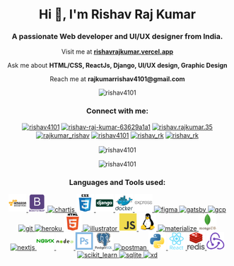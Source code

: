 <div>
<h1 align="center">Hi 👋, I'm Rishav Raj Kumar</h1>
<h3 align="center">A passionate Web developer and UI/UX designer from India.</h3>
  
<p align="center">Visit me at <b><a href="https://rishavrajkumar.vercel.app">rishavrajkumar.vercel.app</a></b></p>
<p align="center">Ask me about <b>HTML/CSS, ReactJs, Django, UI/UX design, Graphic Design</b></p>
<p align="center">Reach me at <b>rajkumarrishav4101@gmail.com</b></p>

<!-- <p align="center"> <a href="https://github.com/ryo-ma/github-profile-trophy"><img src="https://github-profile-trophy.vercel.app/?username=rishav4101" alt="rishav4101"/></a> </p> -->
<p align="center"> <img src="https://komarev.com/ghpvc/?username=rishav4101&label=Profile%20views&color=0e75b6&style=flat" alt="rishav4101" /> </p>

<h3 align="center">Connect with me:</h3>
<p align="center">
<a href="https://dev.to/rishav4101" target="blank"><img align="center" src="https://cdn.jsdelivr.net/npm/simple-icons@3.0.1/icons/dev-dot-to.svg" alt="rishav4101" height="30" width="40" /></a>
<a href="https://linkedin.com/in/rishav-raj-kumar-63629a1a1" target="blank"><img align="center" src="https://cdn.jsdelivr.net/npm/simple-icons@3.0.1/icons/linkedin.svg" alt="rishav-raj-kumar-63629a1a1" height="30" width="40" /></a>
<a href="https://fb.com/rishav.rajkumar.35" target="blank"><img align="center" src="https://cdn.jsdelivr.net/npm/simple-icons@3.0.1/icons/facebook.svg" alt="rishav.rajkumar.35" height="30" width="40" /></a>
<a href="https://instagram.com/rajkumar_rishav" target="blank"><img align="center" src="https://cdn.jsdelivr.net/npm/simple-icons@3.0.1/icons/instagram.svg" alt="rajkumar_rishav" height="30" width="40" /></a>
<a href="https://www.behance.net/rishav4101" target="blank"><img align="center" src="https://cdn.jsdelivr.net/npm/simple-icons@3.0.1/icons/behance.svg" alt="rishav4101" height="30" width="40" /></a>
<a href="https://www.codechef.com/users/rishav_rk" target="blank"><img align="center" src="https://cdn.jsdelivr.net/npm/simple-icons@3.1.0/icons/codechef.svg" alt="rishav_rk" height="30" width="40" /></a>
<a href="https://codeforces.com/profile/rishav_rk" target="blank"><img align="center" src="https://cdn.jsdelivr.net/npm/simple-icons@3.0.1/icons/codeforces.svg" alt="rishav_rk" height="30" width="40" /></a>
</p>

<p align="center"><img align="center" src="https://github-readme-stats.vercel.app/api/top-langs?username=rishav4101&show_icons=true&locale=en&layout=compact" alt="rishav4101" /></p>

<div >
<!-- <p style="display: flex;" display="flex" align="center" ><img align="center" src="https://github-readme-stats.vercel.app/api?username=rishav4101&show_icons=true&locale=en" alt="rishav4101" /></p> -->

<p align="center"><img align="center" src="https://github-readme-streak-stats.herokuapp.com/?user=rishav4101&" alt="rishav4101" /></p>
</div>
<h3 align="center">Languages and Tools used:</h3>
<p align="center"> <a href="https://aws.amazon.com" target="_blank"> <img src="https://raw.githubusercontent.com/devicons/devicon/master/icons/amazonwebservices/amazonwebservices-original-wordmark.svg" alt="aws" width="40" height="40"/> </a> <a href="https://getbootstrap.com" target="_blank"> <img src="https://raw.githubusercontent.com/devicons/devicon/master/icons/bootstrap/bootstrap-plain-wordmark.svg" alt="bootstrap" width="40" height="40"/> </a> <a href="https://www.chartjs.org" target="_blank"> <img src="https://www.chartjs.org/media/logo-title.svg" alt="chartjs" width="40" height="40"/> </a> <a href="https://www.w3schools.com/css/" target="_blank"> <img src="https://raw.githubusercontent.com/devicons/devicon/master/icons/css3/css3-original-wordmark.svg" alt="css3" width="40" height="40"/> </a> <a href="https://www.djangoproject.com/" target="_blank"> <img src="https://raw.githubusercontent.com/devicons/devicon/master/icons/django/django-original.svg" alt="django" width="40" height="40"/> </a> <a href="https://www.docker.com/" target="_blank"> <img src="https://raw.githubusercontent.com/devicons/devicon/master/icons/docker/docker-original-wordmark.svg" alt="docker" width="40" height="40"/> </a> <a href="https://expressjs.com" target="_blank"> <img src="https://raw.githubusercontent.com/devicons/devicon/master/icons/express/express-original-wordmark.svg" alt="express" width="40" height="40"/> </a> <a href="https://www.figma.com/" target="_blank"> <img src="https://www.vectorlogo.zone/logos/figma/figma-icon.svg" alt="figma" width="40" height="40"/> </a> <a href="https://www.gatsbyjs.com/" target="_blank"> <img src="https://www.vectorlogo.zone/logos/gatsbyjs/gatsbyjs-icon.svg" alt="gatsby" width="40" height="40"/> </a> <a href="https://cloud.google.com" target="_blank"> <img src="https://www.vectorlogo.zone/logos/google_cloud/google_cloud-icon.svg" alt="gcp" width="40" height="40"/> </a> <a href="https://git-scm.com/" target="_blank"> <img src="https://www.vectorlogo.zone/logos/git-scm/git-scm-icon.svg" alt="git" width="40" height="40"/> </a> <a href="https://heroku.com" target="_blank"> <img src="https://www.vectorlogo.zone/logos/heroku/heroku-icon.svg" alt="heroku" width="40" height="40"/> </a> <a href="https://www.w3.org/html/" target="_blank"> <img src="https://raw.githubusercontent.com/devicons/devicon/master/icons/html5/html5-original-wordmark.svg" alt="html5" width="40" height="40"/> </a> <a href="https://www.adobe.com/in/products/illustrator.html" target="_blank"> <img src="https://www.vectorlogo.zone/logos/adobe_illustrator/adobe_illustrator-icon.svg" alt="illustrator" width="40" height="40"/> </a> <a href="https://developer.mozilla.org/en-US/docs/Web/JavaScript" target="_blank"> <img src="https://raw.githubusercontent.com/devicons/devicon/master/icons/javascript/javascript-original.svg" alt="javascript" width="40" height="40"/> </a> <a href="https://www.linux.org/" target="_blank"> <img src="https://raw.githubusercontent.com/devicons/devicon/master/icons/linux/linux-original.svg" alt="linux" width="40" height="40"/> </a> <a href="https://materializecss.com/" target="_blank"> <img src="https://raw.githubusercontent.com/prplx/svg-logos/5585531d45d294869c4eaab4d7cf2e9c167710a9/svg/materialize.svg" alt="materialize" width="40" height="40"/> </a> <a href="https://www.mongodb.com/" target="_blank"> <img src="https://raw.githubusercontent.com/devicons/devicon/master/icons/mongodb/mongodb-original-wordmark.svg" alt="mongodb" width="40" height="40"/> </a> <a href="https://nextjs.org/" target="_blank"> <img src="https://cdn.worldvectorlogo.com/logos/nextjs-3.svg" alt="nextjs" width="40" height="40"/> </a> <a href="https://www.nginx.com" target="_blank"> <img src="https://raw.githubusercontent.com/devicons/devicon/master/icons/nginx/nginx-original.svg" alt="nginx" width="40" height="40"/> </a> <a href="https://nodejs.org" target="_blank"> <img src="https://raw.githubusercontent.com/devicons/devicon/master/icons/nodejs/nodejs-original-wordmark.svg" alt="nodejs" width="40" height="40"/> </a> <a href="https://www.photoshop.com/en" target="_blank"> <img src="https://raw.githubusercontent.com/devicons/devicon/master/icons/photoshop/photoshop-line.svg" alt="photoshop" width="40" height="40"/> </a> <a href="https://www.postgresql.org" target="_blank"> <img src="https://raw.githubusercontent.com/devicons/devicon/master/icons/postgresql/postgresql-original-wordmark.svg" alt="postgresql" width="40" height="40"/> </a> <a href="https://postman.com" target="_blank"> <img src="https://www.vectorlogo.zone/logos/getpostman/getpostman-icon.svg" alt="postman" width="40" height="40"/> </a> <a href="https://www.python.org" target="_blank"> <img src="https://raw.githubusercontent.com/devicons/devicon/master/icons/python/python-original.svg" alt="python" width="40" height="40"/> </a> <a href="https://reactjs.org/" target="_blank"> <img src="https://raw.githubusercontent.com/devicons/devicon/master/icons/react/react-original-wordmark.svg" alt="react" width="40" height="40"/> </a> <a href="https://redis.io" target="_blank"> <img src="https://raw.githubusercontent.com/devicons/devicon/master/icons/redis/redis-original-wordmark.svg" alt="redis" width="40" height="40"/> </a> <a href="https://redux.js.org" target="_blank"> <img src="https://raw.githubusercontent.com/devicons/devicon/master/icons/redux/redux-original.svg" alt="redux" width="40" height="40"/> </a> <a href="https://scikit-learn.org/" target="_blank"> <img src="https://upload.wikimedia.org/wikipedia/commons/0/05/Scikit_learn_logo_small.svg" alt="scikit_learn" width="40" height="40"/> </a> <a href="https://www.sqlite.org/" target="_blank"> <img src="https://www.vectorlogo.zone/logos/sqlite/sqlite-icon.svg" alt="sqlite" width="40" height="40"/> </a> <a href="https://www.adobe.com/products/xd.html" target="_blank"> <img src="https://cdn.worldvectorlogo.com/logos/adobe-xd.svg" alt="xd" width="40" height="40"/> </a> </p>


</div>
